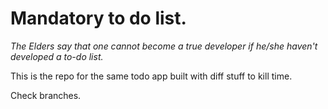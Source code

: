 # Mandatory to do list.

*The Elders say that one cannot become a true developer if he/she haven't developed a to-do list.*

This is the repo for the same todo app built with diff stuff to kill time.

Check branches.
